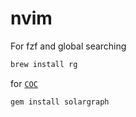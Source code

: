 # nvim

For fzf and global searching

```ruby
brew install rg
```

for [`COC`](https://github.com/neoclide/coc.nvim)
```ruby
gem install solargraph 
```
